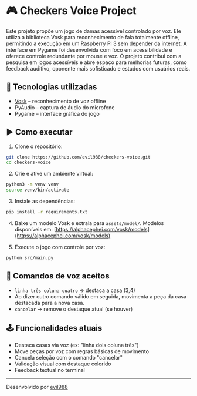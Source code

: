 # 🎮 Checkers Voice Project

Este projeto propõe um jogo de damas acessível controlado por voz.
Ele utiliza a biblioteca Vosk para reconhecimento de fala totalmente offline,
permitindo a execução em um Raspberry Pi 3 sem depender da internet.
A interface em Pygame foi desenvolvida com foco em acessibilidade e
oferece controle redundante por mouse e voz. O projeto contribui com a
pesquisa em jogos acessíveis e abre espaço para melhorias futuras, como
feedback auditivo, oponente mais sofisticado e estudos com usuários
reais.

## 🧠 Tecnologias utilizadas

- [Vosk](https://alphacephei.com/vosk/) – reconhecimento de voz offline
- PyAudio – captura de áudio do microfone
- Pygame – interface gráfica do jogo

## ▶️ Como executar

1. Clone o repositório:
```bash
git clone https://github.com/evil988/checkers-voice.git
cd checkers-voice
```

2. Crie e ative um ambiente virtual:
```bash
python3 -m venv venv
source venv/bin/activate
```

3. Instale as dependências:
```bash
pip install -r requirements.txt
```

4. Baixe um modelo Vosk e extraia para `assets/model/`. Modelos disponíveis em:
[https://alphacephei.com/vosk/models](https://alphacephei.com/vosk/models)

5. Execute o jogo com controle por voz:
```bash
python src/main.py
```

## 🎯 Comandos de voz aceitos

- `linha três coluna quatro` → destaca a casa (3,4)
- Ao dizer outro comando válido em seguida, movimenta a peça da casa destacada para a nova casa.
- `cancelar` → remove o destaque atual (se houver)

## 🕹️ Funcionalidades atuais

- Destaca casas via voz (ex: "linha dois coluna três")
- Move peças por voz com regras básicas de movimento
- Cancela seleção com o comando "cancelar"
- Validação visual com destaque colorido
- Feedback textual no terminal

---

Desenvolvido por [evil988](https://github.com/evil988)

